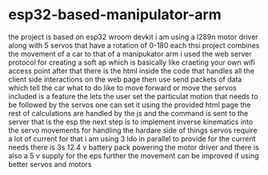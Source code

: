 # esp32-based-manipulator-arm

the project is based on esp32 wroom devkit i am using  a l289n motor driver along with 5 servos that have a rotation of 0-180 each 
thsi project combines the movement of a car to that of a manipukator arm i used the web server protocol for creating  a soft ap which is basically like craeting your own wifi access point after that there is the html inside the code that handles all the client side interactions on the web page then use send packets of data which tell the car what to do like to move forward or move the servos 
included is a feature the lets the user set the particulat motion that needs to be followed by the servos one can set it using the provided html page the rest of  calculations are handled by the js and the  command is sent to the server that is the esp 
the next step is to implement inverse kinematics into the servo movements for handling the hardare side of things 
servos require a lot of current for that i am using 3 ldo in parallel to provide for the current needs there is 3s 12.4 v battery pack powering the motor driver and there is also a 5 v supply for the eps 
further 
the movement can be improved if using better servos and motors
